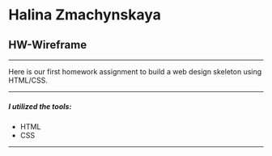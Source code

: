 # Halina Zmachynskaya
## HW-Wireframe


--------------------------------------------

Here is our first homework assignment to build a web design skeleton using HTML/CSS.

--------------------------------------------
##### I utilized the tools:
* HTML
* CSS

********************************************
